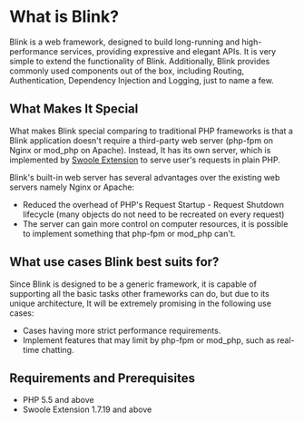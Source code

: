 # What is Blink?


Blink is a web framework, designed to build long-running and high-performance services, providing
expressive and elegant APIs. It is very simple to extend the
functionality of Blink. Additionally, Blink provides commonly used components out of the box, including Routing, Authentication, Dependency Injection and Logging, just to name a few.


## What Makes It Special


 What makes Blink special comparing to traditional PHP frameworks is that a Blink application
doesn't require a third-party web server (php-fpm on Nginx or mod_php on Apache). Instead,
It has its own server, which is implemented by [Swoole Extension](https://github.com/swoole/swoole-src) to serve
user's requests in plain PHP.

Blink's built-in web server has several advantages over the existing web servers namely Nginx or Apache:

* Reduced the overhead of PHP's Request Startup - Request Shutdown lifecycle (many objects do not need to be recreated on
  every request)
* The server can gain more control on computer resources, it is possible to implement something that php-fpm or mod_php can't.


## What use cases Blink best suits for?


Since Blink is designed to be a generic framework, it is capable of supporting all the basic tasks other frameworks can do, but due to its unique architecture, It will be extremely promising in the following use cases:

* Cases having more strict performance requirements.
* Implement features that may limit by php-fpm or mod_php, such as real-time chatting.


## Requirements and Prerequisites


* PHP 5.5 and above
* Swoole Extension 1.7.19 and above